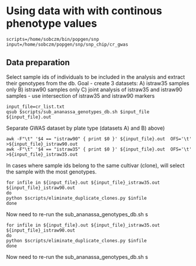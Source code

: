 # Using data with with continous phenotype values
```
scripts=/home/sobczm/bin/popgen/snp
input=/home/sobczm/popgen/snp/snp_chip/cr_gwas
```
## Data preparation
Select sample ids of individuals to be included in the analysis and extract their
genotypes from the db. 
Goal - create 3 datasets:
A) istraw35 samples only
B) istraw90 samples only
C) joint analysis of istraw35 and istraw90 samples - use intersection of istraw35 and istraw90 markers
```
input_file=cr_list.txt
qsub $scripts/sub_ananassa_genotypes_db.sh $input_file ${input_file}.out
```
Separate GWAS dataset by plate type (datasets A) and B) above)
```
awk -F"\t" '$4 == "istraw90" { print $0 }' ${input_file}.out  OFS='\t' >${input_file}_istraw90.out
awk -F"\t" '$4 == "istraw35" { print $0 }' ${input_file}.out  OFS='\t' >${input_file}_istraw35.out
```
In cases where sample ids belong to the same cultivar (clone), will select the sample with the most genotypes.
```
for infile in ${input_file}.out ${input_file}_istraw35.out ${input_file}_istraw90.out
do
python $scripts/eliminate_duplicate_clones.py $infile
done
```
Now need to re-run the sub_ananassa_genotypes_db.sh s
```
for infile in ${input_file}.out ${input_file}_istraw35.out ${input_file}_istraw90.out
do
python $scripts/eliminate_duplicate_clones.py $infile
done
```
Now need to re-run the sub_ananassa_genotypes_db.sh s